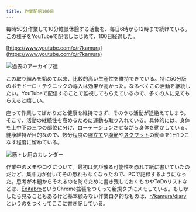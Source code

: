 ```yaml
---
title: 作業配信100日
---
```

毎時50分作業して10分雑談休憩する活動を、毎日6時から12時まで続けている。この様子をYouTubeで配信しはじめて、100日経過した。

[https://www.youtube.com/c/r7kamura](https://www.youtube.com/c/r7kamura)

![](https://lh3.googleusercontent.com/docs/ADP-6oF3iiG3nNLSpo-gULtdrXhvb50nglE1A5u9KY1yAq8usVLtf86EmLtABHyv6-7QKJegOZCdmx5TDjJlMR5WHJweyM7ejgKgwDJ_Vl_P5AcbveJaG_NfnHd0dFTH2zzZGmY9bHQbX0I3Nfmko1kP7BEgZgVaP5OaQqt5mQnzuCjA9fLAakx0cPtms1Rouj1MuA4EE0lf2NEax10hHxpUjniLqcYd5z4Ogyihfz4NbvvlVFyJWQoxEvo9CcLsoOAPnXp-beO922ufC9ZsXvFIFdOagYI2WEvyXy85hqlnU5KsUJaKEVkvYuLunpvQv5WYZIcr0VXjDR81Z2o4sX7m88eGvb3ZvHmVK_xKbLDfo5r3mGCs8Q2MUH3GlwVUmkclIsLZHaHD2XS-vBV2nwC3QJ87VfXFqU73ivlo2E-qpUu4WLpoM7CtiK8BoRPZAfzmTB8B6YsrSp_gF_CjlVT9Cb3fA0YKaUwEkC2z5MB7vsu0CN11wp3AvEP70DVNwQrKvsIJe5gmA4UCbfhTLuQYq8ryUHnr45KWxt6TdKzuC18vt6-FMNlagdw63slG7JYMIM1Lq7SJTbzPJ4Z-yZXnUKu9tbppVdQQXM1Wa6YqCbYrKGSSDLOITUWcl3ivzDP1N2aKs6Vf-0n9YbwUgwnADTBpH5keUzQitkP8RkJbmGkBuXpNEi8O7PvKQwGL9hu8-xJC4hWuEIqkdy9cY1YEHHW3PakdaTbnFRytq0RzfhCkgc6j_1eogqY2NPqNzp8Ja0gDixA5j-B5cMb3tjYWEAC7JqiOhzKELoiKjo46Sd3X5ESJ-vGKJkRTPmb1HaKFkgCV2O0TgXJyT21I5VsQqoL-dDS1z2yiGMelB1cqsBETJ_yjdeCNxqMaJzs_WoR23Miv1Jat2yvrBoQYdk_uU6j3syIT6D0e0Dfj4mOArnMyPP0OQvhY55h97Mqc4KV6gNCHpvVwfqlL40DO_28WqenimUqO19ON981RckAqpOeUsd93GBYKQuejxMKyhX321Z0zbWTfVPOZSHCyccpok_WZUVSgfyLBy5sXBc5Z2rIWKTB63Rb4_43MMg8BYb_Vft3oeqm36cou5RGvf4u7wKqI8RZFd2IVXkxMW1eauozcilkCllWCAKj33WvNIyaEnHuiiM_xYnGUpGlg6EPRay_Wl15w0rX1V9gHBGntDJPpDUGBbQDfaJd1EqLN25l9p4KpB60Mkq89Tc9JKsmk6gi8bAvgIkGnaPFX0qu0dkqRC3_wGA "過去のアーカイブ達")

この取り組みを始めて以来、比較的高い生産性を維持できている。特に50分版のポモドーロ・テクニックの導入は効果が高かった。なるべくこの活動を継続したい。YouTubeで配信することで監視してもらえているので、多くの人に見てもらえると嬉しい。

座って作業してばかりだと健康を維持できず、そのうち活動が途絶えてしまう。そこで、活動の継続性を高めるために運動も取り入れている。具体的には、身体を上中下の三つの部位に分け、ローテーションさせながら身体を動かしている。健康維持が目的なので、数分程度の[腕立て](https://www.youtube.com/watch?v=AL6KJ4gPx0c)や[腹筋](https://www.youtube.com/watch?v=RXlnM5K6vMc)や[スクワット](https://www.youtube.com/watch?v=LOuh44mpQRg)の動画を1日1つこなす程度に留めている。

![](https://lh3.googleusercontent.com/docs/ADP-6oHnNPO525T5z-DPetXSOWx_Zz-XHGTBixgCXONYY3-VvGZMl22lufuJ7nw-wVzzsbei2WuvOw8DMOobS8KT7zjdsIaVZeBOn9RYnBdBGaBhU0KHe5BXlTU955CiZafmPyG7uPUQJ1PDCd0Ni-tu2D60obis0BUIwvuxcjBpt22FdQGMhqvWYpxu0im1zxul-_GB04dzcJ9oELk_oZibyF_SB8Lc-mNI_yWO_Zhga0SSbP_GihvSZXZaz-CrjBz4acg1u7BtBRcH39awDUpBjMOJoFads3nthZ6pe9AhiiIRRrevI15J8eVLQAEsDaZvIZWVBQr1bu9sE77oLFLQqMud00EYSFpQUetTil9Ciu0VoqsCxjfbLSYgllXL_X_2Tb0hFwhdRMuEhyvI_mTA1irkuIV2LtILLTZidSsYixkbKdMsgt22Vj4dCnlbJ5yGU4r0beCZjIBYWhDZ0_iiWJt1trjfNKBB9i3iLGuhH4zDU7y0MsJwKBUeR1iIhPLVipU8XzdJvHoxm8yPhtVUleoa5Z7pPl_7ayw1WB6Ejw1HCpgHvq0ah27x6pgklM23qTlaT2eOzBq_7w_bwU6Lp0eLkSpXde3qCIo9GIfVoloJaiCPG0eMvjiaueV_ey_NNHOT7Wgv82q7N90RTeU_vQFORcpIDiAcihaFdRoZglLPU8VFV5m6_4VCUYf9HTonau6IPQIpw2jHS8zmK4X3MnRIK1TRq_5B0lqLY0YS6GiR8QB_B_XwTCuoSydV15du7qsXdivQE6QqJlCYo1E7O7Fziv5FdI_0mtiKeZL77Zqyudu0jPgF81NEpFnc74988iC1AVqWizoEqGZeg7LTMqlOuUh8ijVVUX53N6XKIkIQZuoWrv4zGx1t1K_1Ycht9Zw2mZ4iFBtVS5aKcnV7loWl0Z3glfr6P-wA46Pn2yRrjVf_PguhMpT2Z3CU9zvtipIljQYO_kaMuWeuvpzvS1b7px1oG6nQkNOk-Wxle9mU3p0yxcke2SPxO1LJXslKMmwvZe1iHgwosBfqMDXFaF_nUTonp1TppO7UGqY-DX8MCGMhJLJ6-Ln3he5To5dtN3fVqCItulumlI2EyPkNJh2_DZEnJ5fB7DGGPLuB5g9sWz5wEgiHOZhZC0Yxlqbq8sh7XHoQcS0k3lEh1chYXYHGIdIiQkFYd4OBm0zg2QboOpWIYfCpsdlr3GVUNZXO2p4aBkzU9Olf7Wnf-jvG8eQXHv3c9o2t_3DHU_C6MRwNL2GJ "筋トレ用のカレンダー")

作業中のメモやログについて。最初は気が散る可能性を恐れて紙に書いていたのだけど、集中力が付いてその恐れもなくなったので、PCで記録するようになった。思考が本題からそれるのを防ぐために書き残しておくものやToDoリストなどは、[Editabro](https://chrome.google.com/webstore/detail/editabro/eodgdnjgkjjlohklhoaapfhghgcoihmf)というChrome拡張をつくって新規タブにメモしている。もしかしたら見ることもあるけど基本顧みない作業ログ的なものは、[r7kamura/diary](https://r7kamura.github.io/diary/)というのをつくってここに書き記している。
